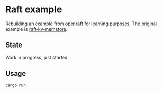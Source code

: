 # Raft example

Rebuilding an example from
[openraft](https://github.com/datafuselabs/openraft)
for learning purposes.
The original example is [raft-kv-memstore](https://github.com/datafuselabs/openraft/tree/main/examples/raft-kv-memstore).

## State

Work in progress, just started.

## Usage

```bash
cargo run
```
